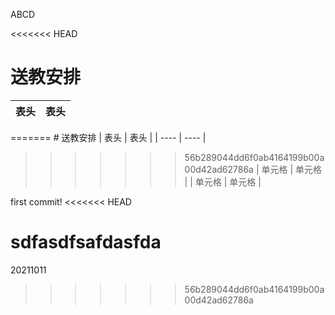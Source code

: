 ABCD



<<<<<<< HEAD
# 送教安排
|  表头   | 表头  |
|  ----  | ----  |
=======
﻿# 送教安排
|  表头   | 表头   |
|  ----   | ----   |
>>>>>>> 56b289044dd6f0ab4164199b00a00d42ad62786a
| 单元格  | 单元格 |
| 单元格  | 单元格 |


first commit!
<<<<<<< HEAD

sdfasdfsafdasfda
=======
20211011
>>>>>>> 56b289044dd6f0ab4164199b00a00d42ad62786a
